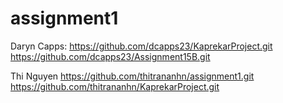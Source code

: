 # assignment1


Daryn Capps:
https://github.com/dcapps23/KaprekarProject.git
https://github.com/dcapps23/Assignment15B.git

Thi Nguyen
https://github.com/thitrananhn/assignment1.git
https://github.com/thitrananhn/KaprekarProject.git

